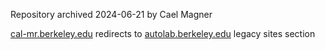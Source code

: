 Repository archived 2024-06-21 by Cael Magner

[cal-mr.berkeley.edu](cal-mr.berkeley.edu) redirects to [autolab.berkeley.edu](autolab.berkeley.edu) legacy sites section
